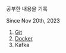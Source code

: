 공부한 내용을 기록

Since Nov 20th, 2023

1. [Git](https://github.com/spiders22v/TIL/tree/main/git)
2. [Docker](https://github.com/spiders22v/TIL/tree/main/docker)
3. Kafka   
